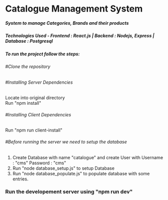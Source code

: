 # Catalogue Management System
##### System to manage Categories, Brands and their products
##### Technologies Used - Frontend : React.js | Backend : Nodejs, Express | Database : Postgresql

##### To run the project follow the steps:

###### #Clone the repository

###### #Installing Server Dependencies
 Locate into original directory<br>
 Run "npm install"<br>
 
###### #Installing Client Dependencies
 Run "npm run client-install"
 
###### #Before running the server we need to setup the database
 1. Create Database with name "catalogue" and create User with Username : "cms" Password : "cms"<br>
 2. Run "node database_setup.js" to setup Database<br>
 3. Run "node database_populate.js" to populate database with some entries.
 
### Run the developement server using "npm run dev"
